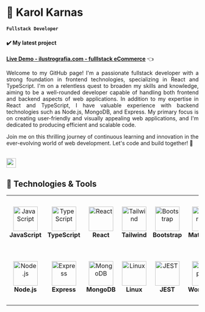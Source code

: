 # 👋 Karol Karnas

**`Fullstack Developer `**

#### ✔️ My latest project
[**Live Demo - ilustrografia.com - fulllstack eCommerce**](http://ilustrografia.com/) 👈

<div align="justify">Welcome to my GitHub page! I'm a passionate fullstack developer with a strong foundation in frontend technologies, specializing in React and TypeScript. I'm on a relentless quest to broaden my skills and knowledge, aiming to be a well-rounded developer capable of handling both frontend and backend aspects of web applications. 
In addition to my expertise in React and TypeScript, I have valuable experience with backend technologies such as Node.js, MongoDB, and Express. My primary focus is on creating user-friendly and visually appealing web applications, and I'm dedicated to producing efficient and scalable code.

Join me on this thrilling journey of continuous learning and innovation in the ever-evolving world of web development. Let's code and build together! 🚀</div>

<br /><a href="mailto:karol.karnas@gmail.com"><img src="https://img.shields.io/badge/Gmail-D14836?style=for-the-badge&logo=gmail&logoColor=white" height=25></a>

## 🔧 Technologies & Tools

<table>
  <tr>
      <td align="center" height="144" width="144">
      <img
        src="https://cdn.jsdelivr.net/gh/devicons/devicon/icons/javascript/javascript-original.svg"
        width="64"
        height="64"
        alt="JavaScript"
      />
      <br /><strong>JavaScript</strong>
    </td>
    <td align="center" height="144" width="144">
      <img
        src="https://cdn.jsdelivr.net/gh/devicons/devicon/icons/typescript/typescript-plain.svg"
        width="64"
        height="64"
        alt="TypeScript"
      />
      <br /><strong>TypeScript</strong>
    </td>
    <td align="center" height="144" width="144">
      <img
        src="https://cdn.jsdelivr.net/gh/devicons/devicon/icons/react/react-original.svg"
        width="64"
        height="64"
        alt="React"
      />
      <br /><strong>React</strong>
    </td>
    <td align="center" height="144" width="144">
      <img
        src="https://cdn.jsdelivr.net/gh/devicons/devicon/icons/tailwindcss/tailwindcss-plain.svg"
        width="64"
        height="64"
        alt="Tailwind"
      />
      <br /><strong>Tailwind</strong>
    </td>
    <td align="center" height="144" width="144">
      <img
        src="https://cdn.jsdelivr.net/gh/devicons/devicon/icons/bootstrap/bootstrap-plain.svg"
        width="64"
        height="64"
        alt="Bootstrap"
      />
      <br /><strong>Bootstrap</strong>
    </td>
    <td align="center" height="144" width="144">
      <img
        src="https://cdn.jsdelivr.net/gh/devicons/devicon/icons/materialui/materialui-original.svg"
        width="64"
        height="64"
        alt="Material UI"
      />
      <br /><strong>Material UI</strong>
    </td>

  </tr>
  <tr>
    <td align="center" height="144" width="144">
      <img
        src="https://cdn.jsdelivr.net/gh/devicons/devicon/icons/nodejs/nodejs-original.svg"
        width="64"
        height="64"
        alt="Node.js"
      />
      <br /><strong>Node.js</strong>
    </td>
    <td align="center" height="144" width="144">
      <img
        src="https://cdn.jsdelivr.net/gh/devicons/devicon/icons/express/express-original.svg"
        width="64"
        height="64"
        alt="Express"
      />
      <br /><strong>Express</strong>
    </td>
    <td align="center" height="144" width="144">
      <img
        src="https://cdn.jsdelivr.net/gh/devicons/devicon/icons/mongodb/mongodb-original.svg"
        width="64"
        height="64"
        alt="MongoDB"
      />
      <br /><strong>MongoDB</strong>
    </td>
    <td align="center" height="144" width="144">
      <img
src="https://cdn.jsdelivr.net/gh/devicons/devicon/icons/linux/linux-original.svg"
        width="64"
        height="64"
        alt="Linux"
      />
      <br /><strong>Linux</strong>
    </td>
           <td align="center" height="144" width="144">
      <img
      src="https://cdn.jsdelivr.net/gh/devicons/devicon/icons/jest/jest-plain.svg"
        width="64"
        height="64"
        alt="JEST"
      />
      <br /><strong>JEST</strong>
    </td>
    <td align="center" height="144" width="144">
      <img
      src="https://cdn.jsdelivr.net/gh/devicons/devicon/icons/wordpress/wordpress-plain.svg"
        width="64"
        height="64"
        alt="Wordpress"
      />
      <br /><strong>Wordpress</strong>
    </td>
  </tr>
</table>

<!--
**KarolKarnas/KarolKarnas** is a ✨ _special_ ✨ repository because its `README.md` (this file) appears on your GitHub profile.

Here are some ideas to get you started:

- 🔭 I’m currently working on ...
- 🌱 I’m currently learning ...
- 👯 I’m looking to collaborate on ...
- 🤔 I’m looking for help with ...
- 💬 Ask me about ...
- 📫 How to reach me: ...
- 😄 Pronouns: ...
- ⚡ Fun fact: ...
-->
